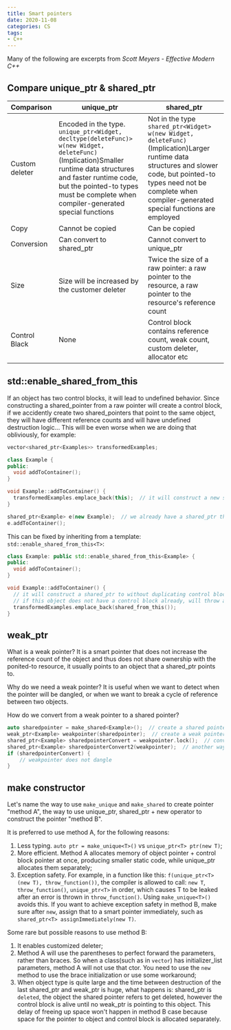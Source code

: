 ```yaml
---
title: Smart pointers
date: 2020-11-08
categories: CS
tags:
- C++
---
```

Many of the following are excerpts from *Scott Meyers - Effective Modern C++*

## Compare unique_ptr & shared_ptr

| Comparison     | unique_ptr                                                   | shared_ptr                                                   |
| -------------- | ------------------------------------------------------------ | ------------------------------------------------------------ |
| Custom deleter | Encoded in the type. <br>`unique_ptr<Widget, decltype(deleteFunc)> w(new Widget, deleteFunc)`<br>(Implication)Smaller runtime data structures and faster runtime code, but the pointed-to types must be complete when compiler-generated special functions | Not in the type<br>`shared_ptr<Widget> w(new Widget, deleteFunc)`<br>(Implication)Larger runtime data structures and slower code, but pointed-to types need not be complete when compiler-generated special functions are employed |
| Copy           | Cannot be copied                                             | Can be copied                                                |
| Conversion     | Can convert to shared_ptr                                    | Cannot convert to unique_ptr                                 |
| Size           | Size will be increased by the customer deleter               | Twice the size of a raw pointer: a raw pointer to the resource, a raw pointer to the resource's reference count |
| Control Black  | None                                                         | Control block contains reference count, weak count, custom deleter, allocator etc |

## std::enable_shared_from_this

If an object has two control blocks, it will lead to undefined behavior. Since constructing a shared_pointer from a raw pointer will create a control block, if we accidently create two shared_pointers that point to the same object, they will have different reference counts and will have undefined destruction logic... This will be even worse when we are doing that obliviously, for example:

```c++
vector<shared_ptr<Examples>> transformedExamples;

class Example {
public:
  void addToContainer();
}

void Example::addToContainer() {
  transformedExamples.emplace_back(this);  // it will construct a new shared_ptr to *this
}

shared_ptr<Example> e(new Example);  // we already have a shared_ptr that points to e
e.addToContainer();
```

This can be fixed by inheriting from a template: `std::enable_shared_from_this<T>`:

```c++
class Example: public std::enable_shared_from_this<Example> {
public:
  void addToContainer();
}

void Example::addToContainer() {
  // it will construct a shared_ptr to without duplicating control blocks
  // if this object does not have a control block already, will throw an exeption
  transformedExamples.emplace_back(shared_from_this()); 
}
```

## weak_ptr

What is a weak pointer? It is a smart pointer that does not increase the reference count of the object and thus does not share ownership with the ponited-to resource, it usually points to an object that a shared_ptr points to.

Why do we need a weak pointer? It is useful when we want to detect when the pointer will be dangled, or when we want to break a cycle of reference between two objects.

How do we convert from a weak pointer to a shared pointer? 

```c++
auto sharedpointer = make_shared<Example>();  // create a shared pointer
weak_ptr<Example> weakpointer(sharedpointer);  // create a weak pointer that points to the object that holds by sharedpointer
shared_ptr<Example> sharedpointerConvert = weakpointer.lock();  // convert to a shared pointer if the weak pointer does not dangle
shared_ptr<Example> sharedpointerConvert2(weakpointer);  // another way to convert, will throw bad_weak_ptr if weakpointer expires
if (sharedpointerConvert) {
	// weakpointer does not dangle
}
```

## make constructor

Let's name the way to use `make_unique` and `make_shared` to create pointer "method A", the way to use unique_ptr, shared_ptr + new operator to construct the pointer "method B".

It is preferred to use method A, for the following reasons:

1. Less typing. `auto ptr = make_unique<T>()` vs `unique_ptr<T> ptr(new T)`;
2. More efficient. Method A allocates memory of object pointer + control block pointer at once, producing smaller static code, while unique_ptr allocates them separately;
3. Exception safety. For example, in a function like this: `f(unique_ptr<T>(new T), throw_function())`, the compiler is allowed to call: `new T`, `throw_function()`, `unique_ptr<T>` in order, which causes T to be leaked after an error is thrown in `throw_function()`. Using `make_unique<T>()` avoids this. If you want to achieve exception safety in method B, make sure after `new`, assign that to a smart pointer immediately, such as `shared_ptr<T> assignImmediately(new T)`. 

Some rare but possible reasons to use method B:

1. It enables customized deleter;
2. Method A will use the parentheses to perfect forward the parameters, rather than braces. So when a class(such as in `vector`) has initializer_list parameters, method A will not use that ctor. You need to use the `new` method to use the brace initialization or use some workaround;
3. When object type is quite large and the time between destruction of the last shared_ptr and weak_ptr is huge, what happens is: shared_ptr is `deleted`, the object the shared pointer refers to get deleted, however the control block is alive until no weak_ptr is pointing to this object. This delay of freeing up space won't happen in method B case because space for the pointer to object and control block is allocated separately.